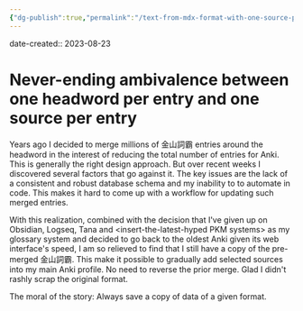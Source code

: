 ```yaml
---
{"dg-publish":true,"permalink":"/text-from-mdx-format-with-one-source-per-line/","noteIcon":"2","created":"","updated":""}
---
```


date-created:: 2023-08-23
# Never-ending ambivalence between one headword per entry and one source per entry

Years ago I decided to merge millions of 金山詞霸 entries around the headword in the interest of reducing the total number of entries for Anki. This is generally the right design approach. But over recent weeks I discovered several factors that go against it. The key issues are the lack of a consistent and robust database schema and my inability to to automate in code. This makes it hard to come up with a workflow for updating such merged entries.

With this realization, combined with the decision that I've given up on Obsidian, Logseq, Tana and \<insert-the-latest-hyped PKM systems\> as my glossary system and decided to go back to the oldest Anki given its web interface's speed, I am so relieved to find that I still have a copy of the pre-merged 金山詞霸. This make it possible to gradually add selected sources into my main Anki profile. No need to reverse the prior merge. Glad I didn't rashly scrap the original format.

The moral of the story: Always save a copy of data of a given format.
